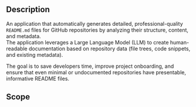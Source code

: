 ## Description
An application that automatically generates detailed, professional-quality `README.md` files for GitHub repositories by analyzing their structure, content, and metadata.  
The application leverages a Large Language Model (LLM) to create human-readable documentation based on repository data (file trees, code snippets, and existing metadata).

The goal is to save developers time, improve project onboarding, and ensure that even minimal or undocumented repositories have presentable, informative README files.
## Scope


